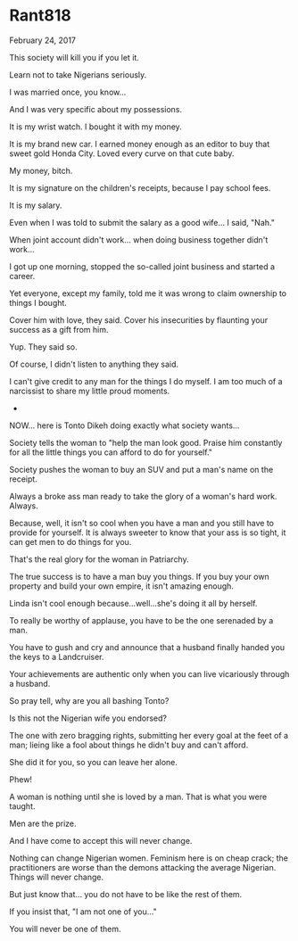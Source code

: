 # Rant818

February 24, 2017

This society will kill you if you let it.

Learn not to take Nigerians seriously. 

I was married once, you know...

And I was very specific about my possessions.

It is my wrist watch. I bought it with my money. 

It is my brand new car. I earned money enough as an editor to buy that sweet gold Honda City. Loved every curve on that cute baby.

My money, bitch. 

It is my signature on the children's receipts, because I pay school fees.

It is my salary.

Even when I was told to submit the salary as a good wife... I said, "Nah."

When joint account didn't work... when doing business together didn't work...

I got up one morning, stopped the so-called joint business and started a career.

Yet everyone, except my family, told me it was wrong to claim ownership to things I bought.

Cover him with love, they said. Cover his insecurities by flaunting your success as a gift from him.

Yup. They said so. 

Of course, I didn't listen to anything they said.

I can't give credit to any man for the things I do myself. I am too much of a narcissist to share my little proud moments. 

*
NOW... here is Tonto Dikeh doing exactly what society wants...

Society tells the woman to "help the man look good. Praise him constantly for all the little things you can afford to do for yourself."

Society pushes the woman to buy an SUV and put a man's name on the receipt. 

Always a broke ass man ready to take the glory of a woman's hard work. Always.

Because, well, it isn't so cool when you have a man and you still have to provide for yourself. It is always sweeter to know that your ass is so tight, it can get men to do things for you. 

That's the real glory for the woman in Patriarchy. 

The true success is to have a man buy you things. If you buy your own property and build your own empire, it isn't amazing enough. 

Linda isn't cool enough because...well...she's doing it all by herself. 

To really be worthy of applause, you have to be the one serenaded by a man.

You have to gush and cry and announce that a husband finally handed you the keys to a Landcruiser. 

Your achievements are authentic only when you can live vicariously through a husband.

So pray tell, why are you all bashing Tonto?

Is this not the Nigerian wife you endorsed? 

The one with zero bragging rights, submitting her every goal at the feet of a man; lieing like a fool about things he didn't buy and can't afford.

She did it for you, so you can leave her alone.

Phew!

A woman is nothing until she is loved by a man. That is what you were taught. 

Men are the prize. 

And I have come to accept this will never change.

Nothing can change Nigerian women. Feminism here is on cheap crack; the practitioners are worse than the demons attacking the average Nigerian. Things will never change.

But just know that... you do not have to be like the rest of them.

If you insist that, "I am not one of you..."

You will never be one of them.